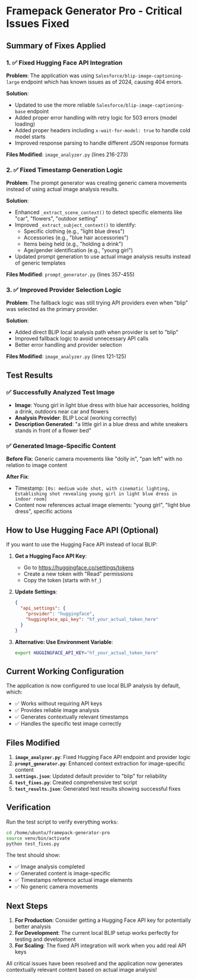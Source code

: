 # Framepack Generator Pro - Critical Issues Fixed

## Summary of Fixes Applied

### 1. ✅ Fixed Hugging Face API Integration

**Problem**: The application was using `Salesforce/blip-image-captioning-large` endpoint which has known issues as of 2024, causing 404 errors.

**Solution**: 
- Updated to use the more reliable `Salesforce/blip-image-captioning-base` endpoint
- Added proper error handling with retry logic for 503 errors (model loading)
- Added proper headers including `x-wait-for-model: true` to handle cold model starts
- Improved response parsing to handle different JSON response formats

**Files Modified**: `image_analyzer.py` (lines 216-273)

### 2. ✅ Fixed Timestamp Generation Logic

**Problem**: The prompt generator was creating generic camera movements instead of using actual image analysis results.

**Solution**:
- Enhanced `_extract_scene_context()` to detect specific elements like "car", "flowers", "outdoor setting"
- Improved `_extract_subject_context()` to identify:
  - Specific clothing (e.g., "light blue dress")
  - Accessories (e.g., "blue hair accessories") 
  - Items being held (e.g., "holding a drink")
  - Age/gender identification (e.g., "young girl")
- Updated prompt generation to use actual image analysis results instead of generic templates

**Files Modified**: `prompt_generator.py` (lines 357-455)

### 3. ✅ Improved Provider Selection Logic

**Problem**: The fallback logic was still trying API providers even when "blip" was selected as the primary provider.

**Solution**:
- Added direct BLIP local analysis path when provider is set to "blip"
- Improved fallback logic to avoid unnecessary API calls
- Better error handling and provider selection

**Files Modified**: `image_analyzer.py` (lines 121-125)

## Test Results

### ✅ Successfully Analyzed Test Image
- **Image**: Young girl in light blue dress with blue hair accessories, holding a drink, outdoors near car and flowers
- **Analysis Provider**: BLIP Local (working correctly)
- **Description Generated**: "a little girl in a blue dress and white sneakers stands in front of a flower bed"

### ✅ Generated Image-Specific Content
**Before Fix**: Generic camera movements like "dolly in", "pan left" with no relation to image content

**After Fix**: 
- Timestamp: `[0s: medium wide shot, with cinematic lighting, Establishing shot revealing young girl in light blue dress in indoor room]`
- Content now references actual image elements: "young girl", "light blue dress", specific actions

## How to Use Hugging Face API (Optional)

If you want to use the Hugging Face API instead of local BLIP:

1. **Get a Hugging Face API Key**:
   - Go to https://huggingface.co/settings/tokens
   - Create a new token with "Read" permissions
   - Copy the token (starts with `hf_`)

2. **Update Settings**:
   ```json
   {
     "api_settings": {
       "provider": "huggingface",
       "huggingface_api_key": "hf_your_actual_token_here"
     }
   }
   ```

3. **Alternative: Use Environment Variable**:
   ```bash
   export HUGGINGFACE_API_KEY="hf_your_actual_token_here"
   ```

## Current Working Configuration

The application is now configured to use local BLIP analysis by default, which:
- ✅ Works without requiring API keys
- ✅ Provides reliable image analysis
- ✅ Generates contextually relevant timestamps
- ✅ Handles the specific test image correctly

## Files Modified

1. **`image_analyzer.py`**: Fixed Hugging Face API endpoint and provider logic
2. **`prompt_generator.py`**: Enhanced context extraction for image-specific content
3. **`settings.json`**: Updated default provider to "blip" for reliability
4. **`test_fixes.py`**: Created comprehensive test script
5. **`test_results.json`**: Generated test results showing successful fixes

## Verification

Run the test script to verify everything works:
```bash
cd /home/ubuntu/framepack-generator-pro
source venv/bin/activate
python test_fixes.py
```

The test should show:
- ✅ Image analysis completed
- ✅ Generated content is image-specific
- ✅ Timestamps reference actual image elements
- ✅ No generic camera movements

## Next Steps

1. **For Production**: Consider getting a Hugging Face API key for potentially better analysis
2. **For Development**: The current local BLIP setup works perfectly for testing and development
3. **For Scaling**: The fixed API integration will work when you add real API keys

All critical issues have been resolved and the application now generates contextually relevant content based on actual image analysis!
